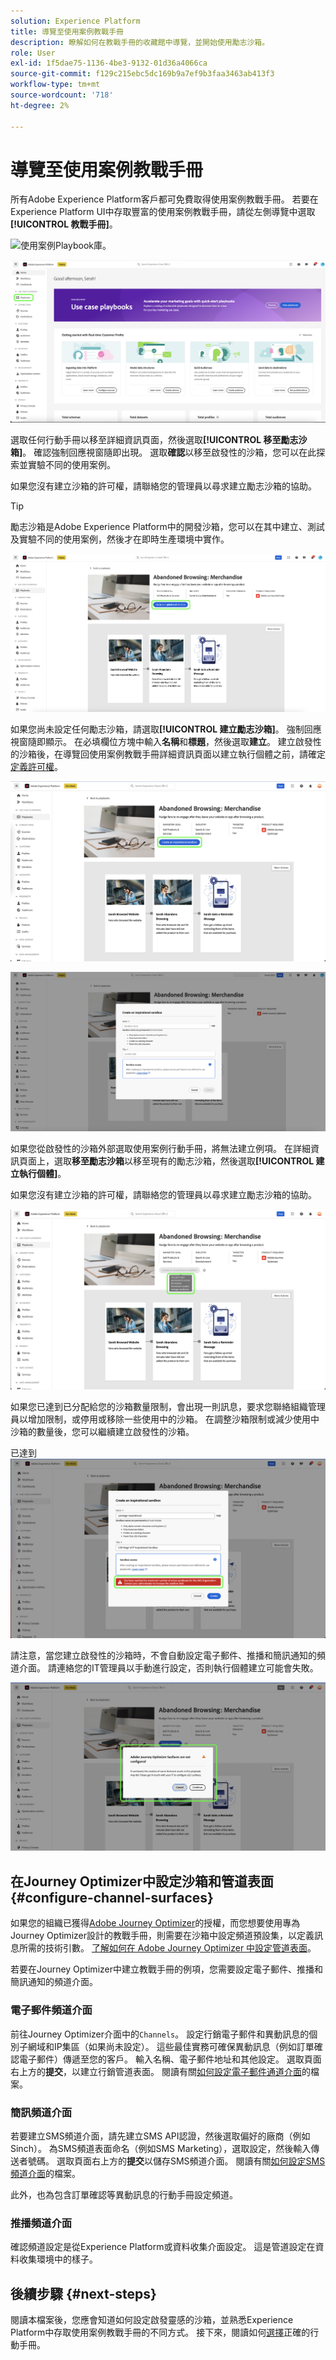 ```yaml
---
solution: Experience Platform
title: 導覽至使用案例教戰手冊
description: 瞭解如何在教戰手冊的收藏館中導覽，並開始使用勵志沙箱。
role: User
exl-id: 1f5dae75-1136-4be3-9132-01d36a4066ca
source-git-commit: f129c215ebc5dc169b9a7ef9b3faa3463ab413f3
workflow-type: tm+mt
source-wordcount: '718'
ht-degree: 2%

---
```


# 導覽至使用案例教戰手冊

所有Adobe Experience Platform客戶都可免費取得使用案例教戰手冊。 若要在Experience Platform UI中存取豐富的使用案例教戰手冊，請從左側導覽中選取&#x200B;**[!UICONTROL 教戰手冊]**。

![使用案例Playbook庫。](/help/use-case-playbooks/assets/playbooks/discover/playbooks-gallery.png)

![直接存取左側導覽列中的使用案例教戰手冊。](/help/use-case-playbooks/assets/playbooks/discover/left-nav-playbooks.png)

選取任何行動手冊以移至詳細資訊頁面，然後選取&#x200B;**[!UICONTROL 移至勵志沙箱]**。 確認強制回應視窗隨即出現。 選取&#x200B;**確認**&#x200B;以移至啟發性的沙箱，您可以在此探索並實驗不同的使用案例。

如果您沒有建立沙箱的許可權，請聯絡您的管理員以尋求建立勵志沙箱的協助。

>[!TIP]
>
>勵志沙箱是Adobe Experience Platform中的開發沙箱，您可以在其中建立、測試及實驗不同的使用案例，然後才在即時生產環境中實作。

![移至勵志沙箱。](/help/use-case-playbooks/assets/playbooks/discover/inspirational-sandbox.png)

如果您尚未設定任何勵志沙箱，請選取&#x200B;**[!UICONTROL 建立勵志沙箱]**。 強制回應視窗隨即顯示。 在必填欄位方塊中輸入&#x200B;**名稱**&#x200B;和&#x200B;**標題**，然後選取&#x200B;**建立**。 建立啟發性的沙箱後，在導覽回使用案例教戰手冊詳細資訊頁面以建立執行個體之前，請確定[定義許可權](/help/access-control/home.md)。

![建立勵志沙箱。](/help/use-case-playbooks/assets/playbooks/discover/create-inspirational-sandbox.png)

![輸入名稱和標題以建立勵志沙箱。](/help/use-case-playbooks/assets/playbooks/discover/create-inspirational-sandbox-modal.png)

如果您從啟發性的沙箱外部選取使用案例行動手冊，將無法建立例項。 在詳細資訊頁面上，選取&#x200B;**移至勵志沙箱**&#x200B;以移至現有的勵志沙箱，然後選取&#x200B;**[!UICONTROL 建立執行個體]**。

如果您沒有建立沙箱的許可權，請聯絡您的管理員以尋求建立勵志沙箱的協助。

![沒有建立沙箱的許可權。](/help/use-case-playbooks/assets/playbooks/discover/no-permissions-to-create-sandbox.png)

如果您已達到已分配給您的沙箱數量限制，會出現一則訊息，要求您聯絡組織管理員以增加限制，或停用或移除一些使用中的沙箱。 在調整沙箱限制或減少使用中沙箱的數量後，您可以繼續建立啟發性的沙箱。

已達到![沙箱限制。](/help/use-case-playbooks/assets/playbooks/discover/sandbox-limit-reached.png)

請注意，當您建立啟發性的沙箱時，不會自動設定電子郵件、推播和簡訊通知的頻道介面。 請連絡您的IT管理員以手動進行設定，否則執行個體建立可能會失敗。

![設定頻道預設集。](/help/use-case-playbooks/assets/playbooks/discover/configure-channel-presets.png)

## 在Journey Optimizer中設定沙箱和管道表面 {#configure-channel-surfaces}

如果您的組織已獲得[Adobe Journey Optimizer](https://experienceleague.adobe.com/docs/journey-optimizer/using/ajo-home.html?lang=zh-Hant)的授權，而您想要使用專為Journey Optimizer設計的教戰手冊，則需要在沙箱中設定頻道預設集，以定義訊息所需的技術引數。 [了解如何在 Adob&#x200B;&#x200B;e Journey Optimizer 中設定管道表面](https://experienceleague.adobe.com/docs/journey-optimizer/using/configuration/channel-surfaces.html?lang=zh-Hant)。

若要在Journey Optimizer中建立教戰手冊的例項，您需要設定電子郵件、推播和簡訊通知的頻道介面。

### 電子郵件頻道介面

前往Journey Optimizer介面中的`Channels`。 設定行銷電子郵件和異動訊息的個別子網域和IP集區（如果尚未設定）。 這些最佳實務可確保異動訊息（例如訂單確認電子郵件）傳遞至您的客戶。 輸入名稱、電子郵件地址和其他設定。 選取頁面右上方的&#x200B;**提交**，以建立行銷管道表面。 閱讀有關[如何設定電子郵件通道介面](https://experienceleague.adobe.com/docs/journey-optimizer/using/email/configure-email/email-settings.html)的檔案。

### 簡訊頻道介面

若要建立SMS頻道介面，請先建立SMS API認證，然後選取偏好的廠商（例如Sinch）。 為SMS頻道表面命名（例如SMS Marketing），選取設定，然後輸入傳送者號碼。 選取頁面右上方的&#x200B;**提交**&#x200B;以儲存SMS頻道介面。 閱讀有關[如何設定SMS頻道介面](https://experienceleague.adobe.com/docs/journey-optimizer/using/sms/sms-configuration.html?lang=zh-Hant#message-preset-sms)的檔案。

此外，也為包含訂單確認等異動訊息的行動手冊設定頻道。

### 推播頻道介面

確認頻道設定是從Experience Platform或資料收集介面設定。 這是管道設定在資料收集環境中的樣子。

## 後續步驟 {#next-steps}

閱讀本檔案後，您應會知道如何設定啟發靈感的沙箱，並熟悉Experience Platform中存取使用案例教戰手冊的不同方式。 接下來，閱讀如何[選擇](/help/use-case-playbooks/playbooks/choose.md)正確的行動手冊。
